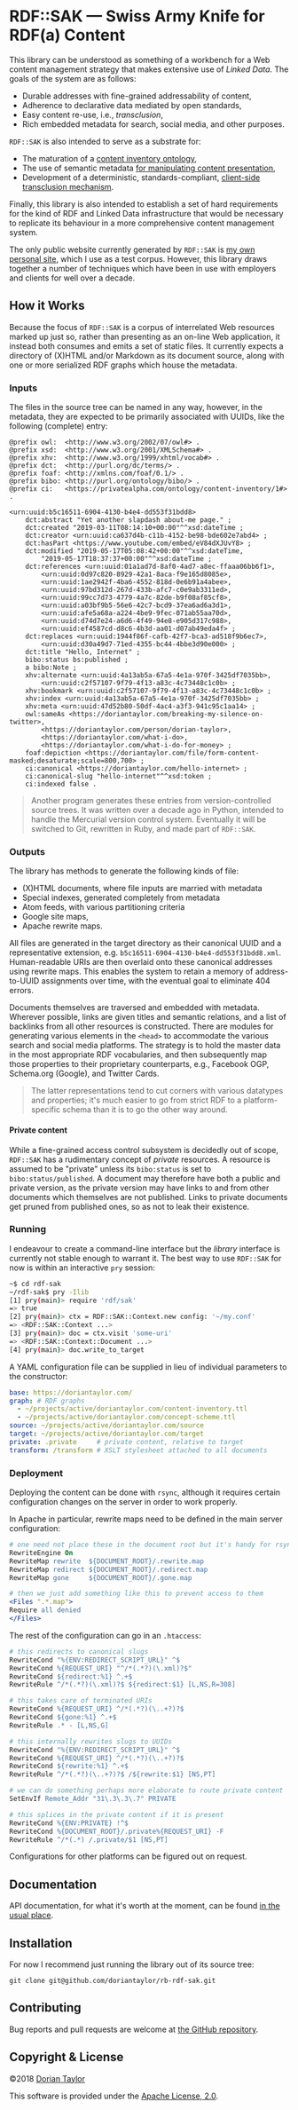 # RDF::SAK — Swiss Army Knife for RDF(a) Content

This library can be understood as something of a workbench for a Web
content management strategy that makes extensive use of _Linked
Data_. The goals of the system are as follows:

* Durable addresses with fine-grained addressability of content,
* Adherence to declarative data mediated by open standards,
* Easy content re-use, i.e., _transclusion_,
* Rich embedded metadata for search, social media, and other purposes.

`RDF::SAK` is also intended to serve as a substrate for:

* The maturation of a [content inventory
  ontology](https://privatealpha.com/ontology/content-inventory/1#),
* The use of semantic metadata [for manipulating content
  presentation](https://github.com/doriantaylor/rdfa-xslt),
* Development of a deterministic, standards-compliant, [client-side
  transclusion mechanism](https://github.com/doriantaylor/xslt-transclusion).
 
Finally, this library is also intended to establish a set of hard
requirements for the kind of RDF and Linked Data infrastructure that
would be necessary to replicate its behaviour in a more comprehensive
content management system.

The only public website currently generated by `RDF::SAK` is [my own
personal site](https://doriantaylor.com/), which I use as a test
corpus. However, this library draws together a number of techniques
which have been in use with employers and clients for well over a decade.

## How it Works

Because the focus of `RDF::SAK` is a corpus of interrelated Web
resources marked up just so, rather than presenting as an on-line Web
application, it instead both consumes and emits a set of static
files. It currently expects a directory of (X)HTML and/or Markdown as
its document source, along with one or more serialized RDF graphs
which house the metadata.

### Inputs

The files in the source tree can be named in any way, however, in the
metadata, they are expected to be primarily associated with UUIDs,
like the following (complete) entry:

```turtle
@prefix owl:  <http://www.w3.org/2002/07/owl#> .
@prefix xsd:  <http://www.w3.org/2001/XMLSchema#> .
@prefix xhv:  <http://www.w3.org/1999/xhtml/vocab#> .
@prefix dct:  <http://purl.org/dc/terms/> .
@prefix foaf: <http://xmlns.com/foaf/0.1/> .
@prefix bibo: <http://purl.org/ontology/bibo/> .
@prefix ci:   <https://privatealpha.com/ontology/content-inventory/1#> .

<urn:uuid:b5c16511-6904-4130-b4e4-dd553f31bdd8>
    dct:abstract "Yet another slapdash about-me page." ;
    dct:created "2019-03-11T08:14:10+00:00"^^xsd:dateTime ;
    dct:creator <urn:uuid:ca637d4b-c11b-4152-be98-bde602e7abd4> ;
    dct:hasPart <https://www.youtube.com/embed/eV84dXJUvY8> ;
    dct:modified "2019-05-17T05:08:42+00:00"^^xsd:dateTime,
        "2019-05-17T18:37:37+00:00"^^xsd:dateTime ;
    dct:references <urn:uuid:01a1ad7d-8af0-4ad7-a8ec-ffaaa06bb6f1>,
        <urn:uuid:0d97c820-8929-42a1-8aca-f9e165d8085e>,
        <urn:uuid:1ae2942f-4ba6-4552-818d-0e6b91a4abee>,
        <urn:uuid:97bd312d-267d-433b-afc7-c0e9ab3311ed>,
        <urn:uuid:99cc7d73-4779-4a7c-82de-b9f08af85cf8>,
        <urn:uuid:a03bf9b5-56e6-42c7-bcd9-37ea6ad6a3d1>,
        <urn:uuid:afe5a68a-a224-4be9-9fec-071ab55aa70d>,
        <urn:uuid:d74d7e24-a6d6-4f49-94e8-e905d317c988>,
        <urn:uuid:ef4587cd-d8c6-4b3d-aa01-d07ab49eda4f> ;
    dct:replaces <urn:uuid:1944f86f-cafb-42f7-bca3-ad518f9b6ec7>,
        <urn:uuid:d30a49d7-71ed-4355-bc44-4bbe3d90e000> ;
    dct:title "Hello, Internet" ;
    bibo:status bs:published ;
    a bibo:Note ;
    xhv:alternate <urn:uuid:4a13ab5a-67a5-4e1a-970f-3425df7035bb>,
        <urn:uuid:c2f57107-9f79-4f13-a83c-4c73448c1c0b> ;
    xhv:bookmark <urn:uuid:c2f57107-9f79-4f13-a83c-4c73448c1c0b> ;
    xhv:index <urn:uuid:4a13ab5a-67a5-4e1a-970f-3425df7035bb> ;
    xhv:meta <urn:uuid:47d52b80-50df-4ac4-a3f3-941c95c1aa14> ;
    owl:sameAs <https://doriantaylor.com/breaking-my-silence-on-twitter>,
        <https://doriantaylor.com/person/dorian-taylor>,
        <https://doriantaylor.com/what-i-do>,
        <https://doriantaylor.com/what-i-do-for-money> ;
    foaf:depiction <https://doriantaylor.com/file/form-content-masked;desaturate;scale=800,700> ;
    ci:canonical <https://doriantaylor.com/hello-internet> ;
    ci:canonical-slug "hello-internet"^^xsd:token ;
    ci:indexed false .
```

> Another program generates these entries from version-controlled
> source trees. It was written over a decade ago in Python, intended
> to handle the Mercurial version control system. Eventually it will
> be switched to Git, rewritten in Ruby, and made part of `RDF::SAK`.

### Outputs

The library has methods to generate the following kinds of file:

* (X)HTML documents, where file inputs are married with metadata
* Special indexes, generated completely from metadata
* Atom feeds, with various partitioning criteria
* Google site maps,
* Apache rewrite maps.

All files are generated in the target directory as their canonical
UUID and a representative extension,
e.g. `b5c16511-6904-4130-b4e4-dd553f31bdd8.xml`. Human-readable URIs
are then overlaid onto these canonical addresses using rewrite
maps. This enables the system to retain a memory of address-to-UUID
assignments over time, with the eventual goal to eliminate 404 errors.

Documents themselves are traversed and embedded with metadata.
Wherever possible, links are given titles and semantic relations, and
a list of backlinks from all other resources is constructed. There are
modules for generating various elements in the `<head>` to accommodate
the various search and social media platforms. The strategy is to hold
the master data in the most appropriate RDF vocabularies, and then
subsequently map those properties to their proprietary counterparts,
e.g., Facebook OGP, Schema.org (Google), and Twitter Cards.

> The latter representations tend to cut corners with various
> datatypes and properties; it's much easier to go from strict RDF to
> a platform-specific schema than it is to go the other way around.

#### Private content

While a fine-grained access control subsystem is decidedly out of
scope, `RDF::SAK` has a rudimentary concept of _private_ resources. A
resource is assumed to be "private" unless its `bibo:status` is set to
`bibo:status/published`. A document may therefore have both a public
and private version, as the private version may have links to and from
other documents which themselves are not published. Links to private
documents get pruned from published ones, so as not to leak their
existence.

### Running

I endeavour to create a command-line interface but the _library_
interface is currently not stable enough to warrant it. The best way
to use `RDF::SAK` for now is within an interactive `pry` session:

```bash
~$ cd rdf-sak
~/rdf-sak$ pry -Ilib
[1] pry(main)> require 'rdf/sak'
=> true
[2] pry(main)> ctx = RDF::SAK::Context.new config: '~/my.conf'
=> <RDF::SAK::Context ...>
[3] pry(main)> doc = ctx.visit 'some-uri'
=> <RDF::SAK::Context::Document ...>
[4] pry(main)> doc.write_to_target
```

A YAML configuration file can be supplied in lieu of individual
parameters to the constructor:

```yaml
base: https://doriantaylor.com/
graph: # RDF graphs
  - ~/projects/active/doriantaylor.com/content-inventory.ttl
  - ~/projects/active/doriantaylor.com/concept-scheme.ttl
source: ~/projects/active/doriantaylor.com/source
target: ~/projects/active/doriantaylor.com/target
private: .private     # private content, relative to target
transform: /transform # XSLT stylesheet attached to all documents
```

### Deployment

Deploying the content can be done with `rsync`, although it requires
certain configuration changes on the server in order to work properly.

In Apache in particular, rewrite maps need to be defined in the main
server configuration:

```apache
# one need not place these in the document root but it's handy for rsync
RewriteEngine On
RewriteMap rewrite  ${DOCUMENT_ROOT}/.rewrite.map
RewriteMap redirect ${DOCUMENT_ROOT}/.redirect.map
RewriteMap gone     ${DOCUMENT_ROOT}/.gone.map

# then we just add something like this to prevent access to them
<Files ".*.map">
Require all denied
</Files>
```

The rest of the configuration can go in an `.htaccess`:

```apache
# this redirects to canonical slugs
RewriteCond "%{ENV:REDIRECT_SCRIPT_URL}" ^$
RewriteCond %{REQUEST_URI} "^/*(.*?)(\.xml)?$"
RewriteCond ${redirect:%1} ^.+$
RewriteRule ^/*(.*?)(\.xml)?$ ${redirect:$1} [L,NS,R=308]

# this takes care of terminated URIs
RewriteCond %{REQUEST_URI} ^/*(.*?)(\..+?)?$
RewriteCond ${gone:%1} ^.+$
RewriteRule .* - [L,NS,G]

# this internally rewrites slugs to UUIDs
RewriteCond "%{ENV:REDIRECT_SCRIPT_URL}" ^$
RewriteCond %{REQUEST_URI} ^/*(.*?)(\..+?)?$
RewriteCond ${rewrite:%1} ^.+$
RewriteRule ^/*(.*?)(\..+?)?$ /${rewrite:$1} [NS,PT]

# we can do something perhaps more elaborate to route private content
SetEnvIf Remote_Addr "31\.3\.3\.7" PRIVATE

# this splices in the private content if it is present
RewriteCond %{ENV:PRIVATE} !^$
RewriteCond %{DOCUMENT_ROOT}/.private%{REQUEST_URI} -F
RewriteRule ^/*(.*) /.private/$1 [NS,PT]
```

Configurations for other platforms can be figured out on request.

## Documentation

API documentation, for what it's worth at the moment, can be found [in
the usual place](https://rubydoc.info/github/doriantaylor/rb-rdf-sak/master).

## Installation

For now I recommend just running the library out of its source tree:

    git clone git@github.com/doriantaylor/rb-rdf-sak.git

## Contributing

Bug reports and pull requests are welcome at
[the GitHub repository](https://github.com/doriantaylor/rb-rdf-sak).

## Copyright & License

©2018 [Dorian Taylor](https://doriantaylor.com/)

This software is provided under
the [Apache License, 2.0](https://www.apache.org/licenses/LICENSE-2.0).
